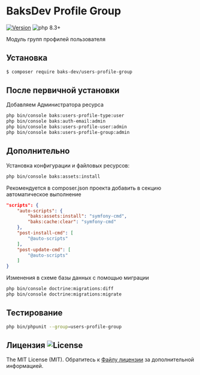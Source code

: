 # BaksDev Profile Group

[![Version](https://img.shields.io/badge/version-7.1.19-blue)](https://github.com/baks-dev/users-profile-group/releases)
![php 8.3+](https://img.shields.io/badge/php-min%208.3-red.svg)

Модуль групп профилей пользователя

## Установка

``` bash
$ composer require baks-dev/users-profile-group
```

## После первичной установки

Добавляем Администратора ресурса

``` bash
php bin/console baks:users-profile-type:user
php bin/console baks:auth-email:admin
php bin/console baks:users-profile-user:admin
php bin/console baks:users-profile-group:admin
```

## Дополнительно

Установка конфигурации и файловых ресурсов:

``` bash
php bin/console baks:assets:install
```

Рекомендуется в composer.json проекта добавить в секцию автоматическое выполнение

``` json
"scripts": {
    "auto-scripts": {
        "baks:assets:install": "symfony-cmd",
        "baks:cache:clear": "symfony-cmd"
    },
    "post-install-cmd": [
        "@auto-scripts"
    ],
    "post-update-cmd": [
        "@auto-scripts"
    ]
}
```

Изменения в схеме базы данных с помощью миграции

``` bash
php bin/console doctrine:migrations:diff
php bin/console doctrine:migrations:migrate
```

## Тестирование

``` bash
php bin/phpunit --group=users-profile-group
```

## Лицензия ![License](https://img.shields.io/badge/MIT-green)

The MIT License (MIT). Обратитесь к [Файлу лицензии](LICENSE.md) за дополнительной информацией.
